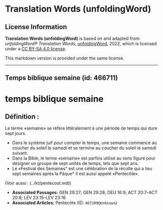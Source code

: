 # Translation Words (unfoldingWord)

## License Information

**Translation Words (unfoldingWord)** is based on and adapted from: _unfoldingWord® Translation Words_, [unfoldingWord](https://unfoldingword.org/utw), 2022, which is licensed under a [CC BY-SA 4.0 license](https://creativecommons.org/licenses/by-sa/4.0/legalcode.en).

This markdown version is provided under the same license.



--------------------------------

## Temps biblique semaine (id: 466711)

temps biblique semaine
======================

Définition :
------------

Le terme «semaine» se réfère littéralement à une période de temps qui dure sept jours.

* Dans le système juif pour compter le temps, une semaine commence au coucher du soleil le samedi et se termine au coucher du soleil le samedi suivant.
* Dans la Bible, le terme «semaine» est parfois utilisé au sens figuré pour désigner un groupe de sept unités de temps, tels que sept ans.
* Le «Festival des Semaines" est une célébration de la récolte qui a lieu sept semaines après la Pâque\* Il est aussi appelé «Pentecôte».

(Voir aussi : (../kt/pentecost.md))

* **Associated Passages:** GEN 29:27; GEN 29:28; DEU 16:9; ACT 20:7–ACT 20:8; LEV 23:15–LEV 23:16
* **Associated Articles:** Pentecôte (ID: `467209@Unknown`)

